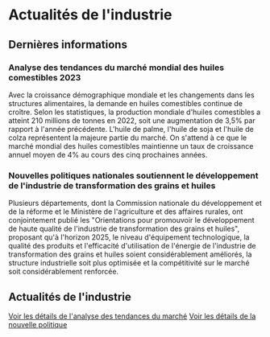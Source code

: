 # Actualités de l'industrie

## Dernières informations

### Analyse des tendances du marché mondial des huiles comestibles 2023

Avec la croissance démographique mondiale et les changements dans les structures alimentaires, la demande en huiles comestibles continue de croître. Selon les statistiques, la production mondiale d'huiles comestibles a atteint 210 millions de tonnes en 2022, soit une augmentation de 3,5% par rapport à l'année précédente. L'huile de palme, l'huile de soja et l'huile de colza représentent la majeure partie du marché. On s'attend à ce que le marché mondial des huiles comestibles maintienne un taux de croissance annuel moyen de 4% au cours des cinq prochaines années.

### Nouvelles politiques nationales soutiennent le développement de l'industrie de transformation des grains et huiles

Plusieurs départements, dont la Commission nationale du développement et de la réforme et le Ministère de l'agriculture et des affaires rurales, ont conjointement publié les "Orientations pour promouvoir le développement de haute qualité de l'industrie de transformation des grains et huiles", proposant qu'à l'horizon 2025, le niveau d'équipement technologique, la qualité des produits et l'efficacité d'utilisation de l'énergie de l'industrie de transformation des grains et huiles soient considérablement améliorés, la structure industrielle soit plus optimisée et la compétitivité sur le marché soit considérablement renforcée.

## Actualités de l'industrie

[Voir les détails de l'analyse des tendances du marché](./2023-market-trend)
[Voir les détails de la nouvelle politique](./new-policy)
